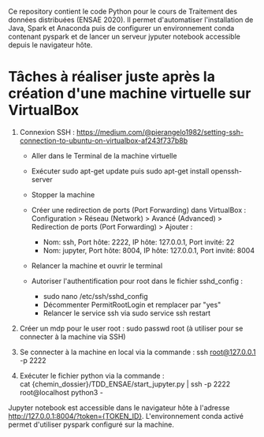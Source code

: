 Ce repository contient le code Python pour le cours de Traitement des données distribuées (ENSAE 2020). Il permet d'automatiser l'installation de Java, Spark et Anaconda puis de configurer un environnement conda contenant pyspark et de lancer un serveur jyputer notebook accessible depuis le navigateur hôte.

# Tâches à réaliser juste après la création d'une machine virtuelle sur VirtualBox


1) Connexion SSH : https://medium.com/@pierangelo1982/setting-ssh-connection-to-ubuntu-on-virtualbox-af243f737b8b

    - Aller dans le Terminal de la machine virtuelle

    - Exécuter sudo apt-get update puis sudo apt-get install openssh-server

    - Stopper la machine

    - Créer une redirection de ports (Port Forwarding) dans VirtualBox :
      Configuration > Réseau (Network) > Avancé (Advanced) > Redirection de ports (Port Forwarding) > Ajouter :
        - Nom: ssh, Port hôte: 2222, IP hôte: 127.0.0.1, Port invité: 22
        - Nom: jupyter, Port hôte: 8004, IP hôte: 127.0.0.1, Port invité: 8004

     - Relancer la machine et ouvrir le terminal

    - Autoriser l'authentification pour root dans le fichier sshd_config :
        - sudo nano /etc/ssh/sshd_config
        - Décommenter PermitRootLogin et remplacer par "yes"
        - Relancer le service ssh via sudo service ssh restart

2) Créer un mdp pour le user root : sudo passwd root (à utiliser pour se connecter à la machine via SSH)

3) Se connecter à la machine en local via la commande : ssh root@127.0.0.1 -p 2222

4) Exécuter le fichier python via la commande :  
    cat {chemin_dossier}/TDD_ENSAE/start_jupyter.py | ssh -p 2222 root@localhost python3 -
    
 Jupyter notebook est accessible dans le navigateur hôte à l'adresse http://127.0.0.1:8004/?token={TOKEN_ID}. L'environnement conda activé permet d'utiliser pyspark configuré sur la machine. 
